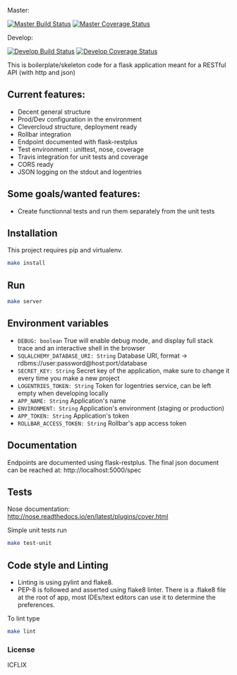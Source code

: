 Master:

[![Master Build Status](https://travis-ci.com/icflix-hub/flask-boilerplate.svg?token=nv4RRLczqJcogRo4WLpU&branch=master)](https://travis-ci.com/icflix-hub/flask-boilerplate)
[![Master Coverage Status](https://coveralls.io/repos/github/icflix-hub/flask-boilerplate/badge.svg?branch=master&t=4rBKCh)](https://coveralls.io/github/icflix-hub/flask-boilerplate?branch=master)

Develop:

[![Develop Build Status](https://travis-ci.com/icflix-hub/ic-three.svg?token=nv4RRLczqJcogRo4WLpU&branch=develop)](https://travis-ci.com/icflix-hub/flask-boilerplate)
[![Develop Coverage Status](https://coveralls.io/repos/github/icflix-hub/flask-boilerplate/badge.svg?branch=develop&t=4rBKCh)](https://coveralls.io/github/icflix-hub/flask-boilerplate?branch=develop)


This is boilerplate/skeleton code for a flask application meant for a RESTful API (with http and json)

## Current features:

 * Decent general structure
 * Prod/Dev configuration in the environment
 * Clevercloud structure, deployment ready
 * Rollbar integration
 * Endpoint documented with flask-restplus
 * Test environment : unittest, nose, coverage
 * Travis integration for unit tests and coverage
 * CORS ready
 * JSON logging on the stdout and logentries

## Some goals/wanted features:

 * Create functionnal tests and run them separately from the unit tests

## Installation

This project requires pip and virtualenv.
```bash
make install
```

## Run
```bash
make server
```

## Environment variables

 * `DEBUG: boolean` True will enable debug mode, and display full stack trace and an interactive shell in the browser
 * `SQLALCHEMY_DATABASE_URI: String` Database URI, format -> rdbms://user:password@host:port/database
 * `SECRET_KEY: String` Secret key of the application, make sure to change it every time you make a new project
 * `LOGENTRIES_TOKEN: String` Token for logentries service, can be left empty when developing locally
 * `APP_NAME: String` Application's name
 * `ENVIRONMENT: String` Application's environment (staging or production)
 * `APP_TOKEN: String` Application's token
 * `ROLLBAR_ACCESS_TOKEN: String` Rollbar's app access token

## Documentation

Endpoints are documented using flask-restplus.
The final json document can be reached at: http://localhost:5000/spec

## Tests

 Nose documentation: http://nose.readthedocs.io/en/latest/plugins/cover.html

 Simple unit tests run
```bash
make test-unit
```

## Code style and Linting

 * Linting is using pylint and flake8.
 * PEP-8 is followed and asserted using flake8 linter. There is a .flake8 file at the root of app, most IDEs/text editors can use it to determine the preferences.

 To lint type
```bash
make lint
```

### License

ICFLIX
